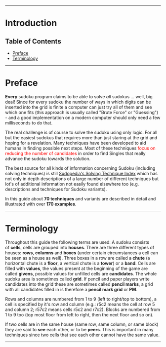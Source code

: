 
---

# Introduction

## Table of Contents

- [Preface](https://hodoku.sourceforge.net/en/tech_intro.php#ss)
- [Terminology](https://hodoku.sourceforge.net/en/tech_intro.php#te)

---

# Preface

**Every** sudoku program claims to be able to solve _all_ sudokus ... well, big deal! Since for every sudoku the number of ways in which digits can be inserted into the grid is finite a computer can just try all of them and see which one fits (this approach is usually called "Brute Force" or "Guessing") - and a good implementation on a modern computer should only need a few milliseconds to do that.

The real challenge is of course to solve the sudoku using only logic. For all but the easiest sudokus that requires more than just staring at the grid and hoping for a revelation. Many techniques have been developed to aid humans in finding possible next steps. Most of these techniques <span style="color:rgb(255, 0, 0)">focus on reducing the number of candidates</span> in order to find Singles that really advance the sudoku towards the solution.

The best source for all kinds of information concerning Sudoku (including solving techniques) is still [Sudopedia's Solving Technique Index](http://www.sudopedia.org/wiki/Solving_Technique) which has not only in depth descriptions of a large number of different techniques but lot's of additional information not easily found elsewhere too (e.g. descriptions and techniques for Sudoku variants).

In this guide about **70 techniques** and variants are described in detail and illustrated with over **170 examples**.

---

# Terminology

Throughout this guide the following terms are used: A sudoku consists of **cells**, cells are grouped into **houses**. There are three different types of houses: **rows**, **columns** and **boxes** (under certain circumstances a cell can be seen as a house as well). Three boxes in a row are called a **chute** (a horizontal chute is a **floor**, a vertical chute is a **tower**) or a **band**. Cells are filled with **values**, the values present at the beginning of the game are called **givens**, possible values for unfilled cells are **candidates**. The whole sudoku area is sometimes called **grid**. If pencil and paper players write candidates into the grid these are sometimes called **pencil marks**, a grid with all candidates filled in is therefore a **pencil mark grid** or **PM**.

Rows and columns are numbered from 1 to 9 (left to right/top to bottom), a cell is specified by it's row and column (e.g.: r5c2 means the cell at row 5 and column 2; r57c2 means cells r5c2 and r7c2). Blocks are numbered from 1 to 9 too (top most floor from left to right, then the next floor and so on).

If two cells are in the same house (same row, same column, or same block) they are said to **see** each other, or to be **peers**. This is important in many techniques since two cells that see each other cannot have the same value.

---

